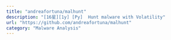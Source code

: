 ```yaml
---
title: "andreafortuna/malhunt"
description: "[16星][1y] [Py]  Hunt malware with Volatility"
url: "https://github.com/andreafortuna/malhunt"
category: "Malware Analysis"
---
```

